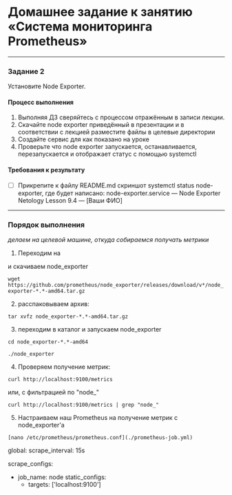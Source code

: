 # Домашнее задание к занятию «Система мониторинга Prometheus»

---

### Задание 2
Установите Node Exporter.

#### Процесс выполнения
1. Выполняя ДЗ сверяйтесь с процессом отражённым в записи лекции.
3. Скачайте node exporter приведённый в презентации и в соответствии с лекцией разместите файлы в целевые директории
4. Создайте сервис для как показано на уроке
5. Проверьте что node exporter запускается, останавливается, перезапускается и отображает статус с помощью systemctl

#### Требования к результату
- [ ] Прикрепите к файлу README.md скриншот systemctl status node-exporter, где будет написано: node-exporter.service — Node Exporter Netology Lesson 9.4 — [Ваши ФИО]

---

### Порядок выполнения

_делаем на целевой машине, откуда собираемся получать метрики_

1. Переходим на [](https://prometheus.io/download#node_exporter)

и скачиваем node_exporter

`wget https://github.com/prometheus/node_exporter/releases/download/v*/node_exporter-*.*-amd64.tar.gz`

2. расспаковываем архив:

`tar xvfz node_exporter-*.*-amd64.tar.gz`

3. переходим в каталог и запускаем node_exporter

`cd node_exporter-*.*-amd64`

`./node_exporter`

4. Проверяем получение метрик:

`curl http://localhost:9100/metrics`

или, с фильтрацией по "node_"

`curl http://localhost:9100/metrics | grep "node_"`

5. Настраиваем наш Prometheus на получение метрик с node_exporter'а

`[nano /etc/prometheus/prometheus.conf](./prometheus-job.yml)`



global:
  scrape_interval: 15s

scrape_configs:
- job_name: node
  static_configs:
  - targets: ['localhost:9100']
